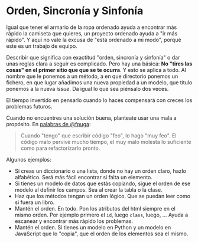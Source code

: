 # Orden, Sincronía y Sinfonía

Igual que tener el armario de la ropa ordenado ayuda a encontrar más rápido la camiseta que quieres, un proyecto ordenado ayuda a "ir más rápido". Y aquí no vale la excusa de "está ordenado a mi modo", porqué este es un trabajo de equipo.

Describir que significa con exactitud "orden, sincronía y sinfonía" o dar unas reglas clara a seguir es complicado. Pero hay una básica: **No "tires las cosas" en el primer sitio que que se te ocurra**. Y esto se aplica a todo. Al nombre que le ponemos a un método, a en que directorio ponemos un fichero, en que lugar añadimos una nueva propiedad a un modelo, que título ponemos a la nueva _issue_. Da igual lo que sea piénsalo dos veces.

El tiempo invertido en pensarlo cuando lo haces compensará con creces los problemas futuros.

Cuando no encuentres una solución buena, planteate usar una mala a propósito. En [palabras de @fpuga](https://twitter.com/fpuga/status/1118207566708973569):

> Cuando "tengo" que escribir código "feo", lo hago "muy feo". El código malo pervive mucho tiempo, el muy malo molesta lo suficiente como para refactorizarlo pronto.

Algunos ejemplos:

-   Si creas un diccionario o una lista, donde no hay un orden claro, hazlo alfabético. Será más fácil encontrar si falta un elemento.
-   Si tienes un modelo de datos que estás copiando, sigue el orden de ese modelo al definir los campos. Sea al crear la tabla o la clase.
-   Haz que los métodos tengan un orden lógico. Que se puedan leer como si fuera un libro.
-   Mantén el orden. En todo. Pon los atributos del html siempre en el mismo orden. Por ejemplo primero el `id`, luego `class`, luego, ... Ayuda a escanear y encontrar más rápido los problemas.
-   Mantén el orden. Si tienes un modelo en Python y un modelo en JavaScript que lo "copia", que el orden de los elementos sea el mismo.
